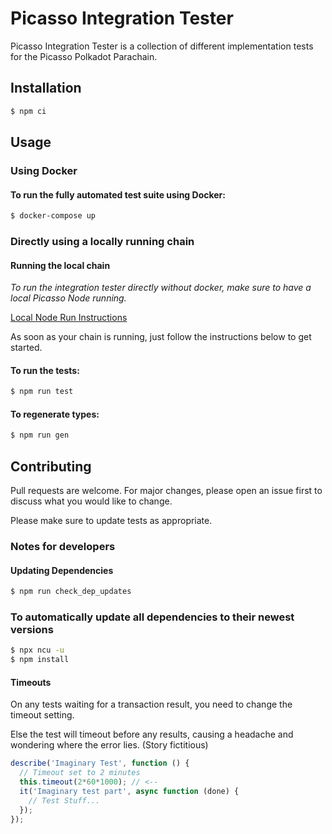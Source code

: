 # Picasso Integration Tester

Picasso Integration Tester is a collection of different implementation tests for the Picasso Polkadot Parachain.

## Installation

```bash
$ npm ci
```


## Usage

### Using Docker
#### To run the fully automated test suite using Docker:
```bash
$ docker-compose up
```

### Directly using a locally running chain 

#### Running the local chain
*To run the integration tester directly without docker, make sure to have a local Picasso Node running.*

[Local Node Run Instructions](../../scripts/polkadot-launch/README.md)

As soon as your chain is running, just follow the instructions below to get started.

#### To run the tests:
```bash
$ npm run test
```

#### To regenerate types:
```bash
$ npm run gen
```


## Contributing
Pull requests are welcome. For major changes, please open an issue first to discuss what you would like to change.

Please make sure to update tests as appropriate.


### Notes for developers


#### Updating Dependencies
```bash
$ npm run check_dep_updates
```

### To automatically update all dependencies to their newest versions
```bash
$ npx ncu -u
$ npm install
```

#### Timeouts
On any tests waiting for a transaction result, you need to change the timeout setting.

Else the test will timeout before any results, causing a headache and wondering where the error lies. (Story fictitious)

```typescript
describe('Imaginary Test', function () {
  // Timeout set to 2 minutes
  this.timeout(2*60*1000); // <--
  it('Imaginary test part', async function (done) {
    // Test Stuff...
  });
});
```
